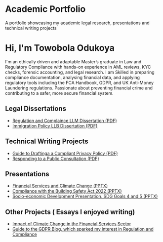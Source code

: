 # Academic Portfolio
A portfolio showcasing my academic legal research, presentations and technical writing projects 
# Hi, I'm Towobola Odukoya  

I'm an ethically driven and adaptable Master’s graduate in Law and Regulatory Compliance with hands-on experience in AML reviews, KYC checks, forensic accounting, and legal research. I am Skilled in preparing compliance documentation, analysing financial data, and applying regulatory tools including the FCA Handbook, GDPR, and UK Anti-Money Laundering regulations. Passionate about preventing financial crime and contributing to a safer, more secure financial system.

## Legal Dissertations
- [Regulation and Complaince LLM Dissertation (PDF)](https://github.com/Towobola-Od/academic-portfolio/blob/main/LLM%20Data%20Protection%20Dissertation.pdf)
- [Immigration Policy LLB Dissertation (PDF)](https://github.com/Towobola-Od/academic-portfolio/blob/main/LLB%20Dissertation%20Immigration%20Law%20.pdf) 
  
## Technical Writing Projects
- [Guide to Draftinga a Compliant Privacy Policy (PDF)](https://github.com/Towobola-Od/academic-portfolio/blob/main/Guide%20to%20writing%20a%20Compliant%20privacy%20policy%20.pdf)
- [Responding to a Public Consultation (PDF)](https://github.com/Towobola-Od/academic-portfolio/blob/main/Responding%20to%20a%20Public%20Call%20.pdf)

## Presentations
- [Financial Services and Climate Change (PPTX)](https://github.com/Towobola-Od/academic-portfolio/blob/main/Climate%20Change%20in%20Financial%20Services%20.pdf)
- [Compliance with the Building Safety Act 2022 (PPTX)](https://github.com/Towobola-Od/academic-portfolio/blob/main/Understanding%20and%20Complying%20with%20the%20Building%20Safety%20Act-%20GROUP%202%20PRESENTATION%20(UPDATED).pptx)
- [Socio-economic Development Presentation. SDG Goals 4 and 5 (PPTX)](https://github.com/Towobola-Od/academic-portfolio/blob/main/Human%20trafficking%20Towo%20.pptx)
  
## Other Projects ( Essays I enjoyed writing) 
- [Impact of Climate Change in the Financial Services Sector ]()
- [Guide to the GDPR Blog, which sparked my interest in Regulation and Compliance]()
  

